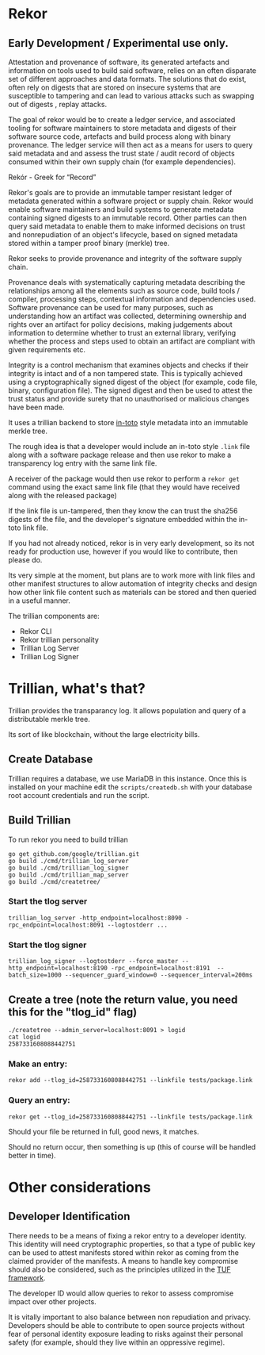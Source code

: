 # Rekor

## Early Development / Experimental use only.

Attestation and provenance of software, its generated artefacts and information on tools used to build said software, relies on an often disparate set of different approaches and data formats. The solutions that do exist, often rely on digests that are stored on insecure systems that are susceptible to tampering and can lead to various attacks such as swapping out of digests , replay attacks.

The goal of rekor would be to create a ledger service, and associated tooling for software maintainers to store metadata and digests of their software source code, artefacts and build process along with binary provenance. The ledger service will then act as a means for users to query said metadata and and assess the trust state / audit record of objects consumed within their own supply chain (for example dependencies).

Rekór - Greek for “Record”

Rekor's goals are to provide an immutable tamper resistant ledger of metadata generated within a software project or supply chain.  Rekor would enable software maintainers and build systems to generate metadata containing signed digests to an immutable record. Other parties can then query said metadata to enable them to make informed decisions on trust and nonrepudiation of an object's lifecycle, based on signed metadata stored within a tamper proof binary (merkle) tree.

Rekor seeks to provide provenance and integrity of the software supply chain.

Provenance deals with systematically capturing metadata describing the relationships among all the elements such as source code, build tools / compiler, processing steps, contextual information and dependencies used. Software provenance can be used for many purposes, such as understanding how an artifact was collected, determining ownership and rights over an artifact for policy decisions, making judgements about information to determine whether to trust an external library, verifying whether the process and steps used to obtain an artifact are compliant with given requirements etc.

Integrity is a control mechanism that examines objects and checks if their integrity is intact and of a non tampered state. This is typically achieved using a cryptographically signed digest of the object (for example, code file, binary, configuration file). The signed digest and then be used to attest the trust status and provide surety that no unauthorised or malicious changes have been made.

It uses a trillian backend to store [in-toto](https://in-toto.io/) style metadata into an immutable merkle tree.

The rough idea is that a developer would include an in-toto style `.link` file along with a software
package release and then use rekor to make a transparency log entry with the same link file.

A receiver of the package would then use rekor to perform a `rekor get` command using the exact
same link file (that they would have received along with the released package)

If the link file is un-tampered, then they know the can trust the sha256 digests of the file, and the
developer's signature embedded within the in-toto link file.

If you had not already noticed, rekor is in very early development, so its not ready for production
use, however if you would like to contribute, then please do.

Its very simple at the moment, but plans are to work more with link files and other manifest structures
to allow automation of  integrity checks and design how other link file content such as materials can
be stored and then queried in a useful manner.

The trillian components are:

* Rekor CLI
* Rekor trillian personality
* Trillian Log Server
* Trillian Log Signer

# Trillian, what's that?

Trillian provides the transparancy log. It allows population and query of
a distributable merkle tree.

Its sort of like blockchain, without the large electricity bills.

## Create Database

Trillian requires a database, we use MariaDB in this instance. Once this
is installed on your machine edit the `scripts/createdb.sh` with your
database root account credentials and run the script.

## Build Trillian

To run rekor you need to build trillian

```
go get github.com/google/trillian.git
go build ./cmd/trillian_log_server
go build ./cmd/trillian_log_signer
go build ./cmd/trillian_map_server
go build ./cmd/createtree/

```

### Start the tlog server

```
trillian_log_server -http_endpoint=localhost:8090 -rpc_endpoint=localhost:8091 --logtostderr ...
```

### Start the tlog signer

```
trillian_log_signer --logtostderr --force_master --http_endpoint=localhost:8190 -rpc_endpoint=localhost:8191  --batch_size=1000 --sequencer_guard_window=0 --sequencer_interval=200ms
```

## Create a tree (note the return value, you need this for the "tlog_id" flag)

```
./createtree --admin_server=localhost:8091 > logid
cat logid
2587331608088442751
```

### Make an entry:

```
rekor add --tlog_id=2587331608088442751 --linkfile tests/package.link
```

### Query an entry:

```
rekor get --tlog_id=2587331608088442751 --linkfile tests/package.link
```

Should your file be returned in full, good news, it matches.

Should no return occur, then something is up (this of course will be handled
better in time).

# Other considerations

## Developer Identification

There needs to be a means of fixing a rekor entry to a developer identity. This identity will need cryptographic properties, so that a type of public key can be used to attest manifests stored within rekor as coming from the claimed provider of the manifests. A means to handle key compromise should also be considered, such as the principles utilized in the [TUF framework](https://theupdateframework.io/).

The developer ID would allow queries to rekor to assess compromise impact over other projects.  

It is vitally important to also balance between non repudiation and privacy. Developers should be able to contribute to open source  projects without fear of personal identity exposure leading to risks against their personal safety (for example, should they live within an oppressive regime).
